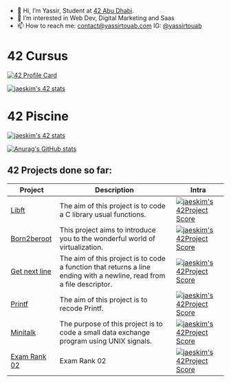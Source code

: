 - 👋 Hi, I’m Yassir, Student at [42 Abu Dhabi](https://42abudhabi.ae/).
- 👀 I’m interested in Web Dev, Digital Marketing and Saas
- 📫 How to reach me: contact@yassirtouab.com IG: [@yassirtouab](https://instagram.com/yassirtouab)

# 42 Cursus

[![42 Profile Card](https://1337-readme.vercel.app/api/profile?cursus=42cursus&leet_logo=hide&login=ytouab)](https://github.com/yassirtouab)

[![jaeskim's 42 stats](https://badge42.herokuapp.com/api/stats/ytouab)](https://github.com/yassirtouab)

# 42 Piscine

[![jaeskim's 42 stats](https://badge42.herokuapp.com/api/stats/ytouab?cursus=C%20Piscine)](https://github.com/yassirtouab)

[![Anurag's GitHub stats](https://github-readme-stats.vercel.app/api?username=yassirtouab)](https://github.com/yassirtouab)




## 42 Projects done so far:

Project | Description | Intra
------- | ----------- | -----
[Libft](https://github.com/yassirtouab/libft) | The aim of this project is to code a C library usual functions. | [![jaeskim's 42Project Score](https://badge42.herokuapp.com/api/project/ytouab/Libft)](https://github.com/yassirtouab)
[Born2beroot](https://github.com/yassirtouab/born2beroot)| This project aims to introduce you to the wonderful world of virtualization. | [![jaeskim's 42Project Score](https://badge42.herokuapp.com/api/project/ytouab/Born2beroot)](https://github.com/yassirtouab)
[Get next line](https://github.com/yassirtouab/get_next_line)| The aim of this project is to code a function that returns a line ending with a newline, read from a file descriptor. | [![jaeskim's 42Project Score](https://badge42.herokuapp.com/api/project/ytouab/get_next_line)](https://github.com/yassirtouab)
[Printf](https://github.com/yassrtouab/ft_printf)|The aim of this project is to recode Printf. | [![jaeskim's 42Project Score](https://badge42.herokuapp.com/api/project/ytouab/ft_printf)](https://github.com/yassirtouab)
[Minitalk](https://github.com/yassirtouab/minitalk)| The purpose of this project is to code a small data exchange program using UNIX signals. | [![jaeskim's 42Project Score](https://badge42.herokuapp.com/api/project/ytouab/minitalk)](https://github.com/yassirtouab)
[Exam Rank 02](https://github.com/yassirtouab/exam-rank-02)| Exam Rank 02 | [![jaeskim's 42Project Score](https://badge42.herokuapp.com/api/project/ytouab/ft_printf)](https://github.com/yassirtouab)

<!---
yassirtouab/yassirtouab is a ✨ special ✨ repository because its `README.md` (this file) appears on your GitHub profile.
You can click the Preview link to take a look at your changes.
--->
